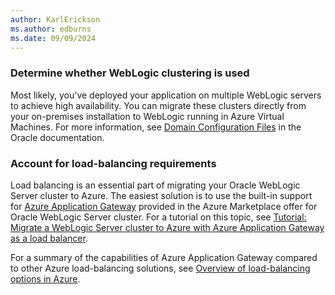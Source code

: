 ```yaml
---
author: KarlErickson
ms.author: edburns
ms.date: 09/09/2024
---
```


### Determine whether WebLogic clustering is used

Most likely, you've deployed your application on multiple WebLogic servers to achieve high availability. You can migrate these clusters directly from your on-premises installation to WebLogic running in Azure Virtual Machines. For more information, see [Domain Configuration Files](https://docs.oracle.com/en/middleware/fusion-middleware/weblogic-server/12.2.1.4/domcf/config_files.html) in the Oracle documentation.

### Account for load-balancing requirements

Load balancing is an essential part of migrating your Oracle WebLogic Server cluster to Azure.  The easiest solution is to use the built-in support for [Azure Application Gateway](/azure/application-gateway/overview) provided in the Azure Marketplace offer for Oracle WebLogic Server cluster.  For a tutorial on this topic, see [Tutorial: Migrate a WebLogic Server cluster to Azure with Azure Application Gateway as a load balancer](../migrate-weblogic-with-app-gateway.md).

For a summary of the capabilities of Azure Application Gateway compared to other Azure load-balancing solutions, see [Overview of load-balancing options in Azure](/azure/architecture/guide/technology-choices/load-balancing-overview).
